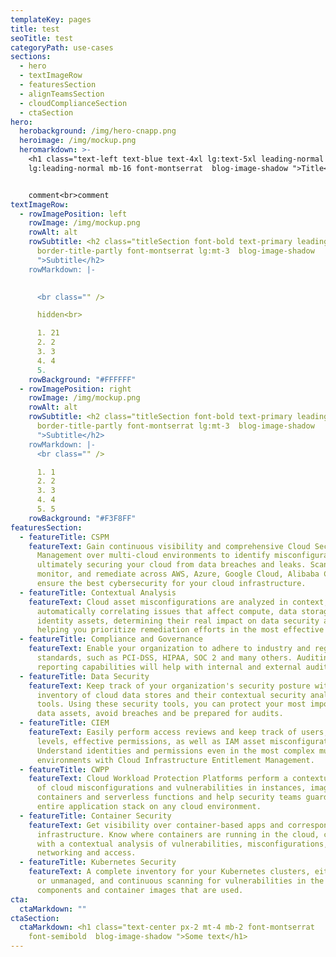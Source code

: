 ```yaml
---
templateKey: pages
title: test
seoTitle: test
categoryPath: use-cases
sections:
  - hero
  - textImageRow
  - featuresSection
  - alignTeamsSection
  - cloudComplianceSection
  - ctaSection
hero:
  herobackground: /img/hero-cnapp.png
  heroimage: /img/mockup.png
  heromarkdown: >-
    <h1 class="text-left text-blue text-4xl lg:text-5xl leading-normal
    lg:leading-normal mb-16 font-montserrat  blog-image-shadow ">Title</h1>


    c﻿omment<br>comment
textImageRow:
  - rowImagePosition: left
    rowImage: /img/mockup.png
    rowAlt: alt
    rowSubtitle: <h2 class="titleSection font-bold text-primary leading-normal
      border-title-partly font-montserrat lg:mt-3  blog-image-shadow
      ">Subtitle</h2>
    rowMarkdown: |-
      

      <br class="" />

      h﻿idden<br>

      1. 21
      2. 2﻿
      3. 3﻿
      4. 4﻿
      5.
    rowBackground: "#FFFFFF"
  - rowImagePosition: right
    rowImage: /img/mockup.png
    rowAlt: alt
    rowSubtitle: <h2 class="titleSection font-bold text-primary leading-normal
      border-title-partly font-montserrat lg:mt-3  blog-image-shadow
      ">Subtitle</h2>
    rowMarkdown: |-
      <br class="" />

      1. 1﻿
      2. 2﻿
      3. 3﻿
      4. 4﻿
      5. 5
    rowBackground: "#F3F8FF"
featuresSection:
  - featureTitle: CSPM
    featureText: Gain continuous visibility and comprehensive Cloud Security Posture
      Management over multi-cloud environments to identify misconfigurations,
      ultimately securing your cloud from data breaches and leaks. Scan,
      monitor, and remediate across AWS, Azure, Google Cloud, Alibaba Cloud to
      ensure the best cybersecurity for your cloud infrastructure.
  - featureTitle: Contextual Analysis
    featureText: Cloud asset misconfigurations are analyzed in context,
      automatically correlating issues that affect compute, data storage and
      identity assets, determining their real impact on data security and
      helping you prioritize remediation efforts in the most effective way.
  - featureTitle: Compliance and Governance
    featureText: Enable your organization to adhere to industry and regulatory
      standards, such as PCI-DSS, HIPAA, SOC 2 and many others. Auditing and
      reporting capabilities will help with internal and external audits.
  - featureTitle: Data Security
    featureText: Keep track of your organization's security posture with Cyscale's
      inventory of cloud data stores and their contextual security analysis
      tools. Using these security tools, you can protect your most important
      data assets, avoid breaches and be prepared for audits.
  - featureTitle: CIEM
    featureText: Easily perform access reviews and keep track of users, access
      levels, effective permissions, as well as IAM asset misconfigurations.
      Understand identities and permissions even in the most complex multi-cloud
      environments with Cloud Infrastructure Entitlement Management.
  - featureTitle: CWPP
    featureText: Cloud Workload Protection Platforms perform a contextual analysis
      of cloud misconfigurations and vulnerabilities in instances, images,
      containers and serverless functions and help security teams guard your
      entire application stack on any cloud environment.
  - featureTitle: Container Security
    featureText: Get visibility over container-based apps and corresponding cloud
      infrastructure. Know where containers are running in the cloud, complete
      with a contextual analysis of vulnerabilities, misconfigurations,
      networking and access.
  - featureTitle: Kubernetes Security
    featureText: A complete inventory for your Kubernetes clusters, either managed
      or unmanaged, and continuous scanning for vulnerabilities in the cluster
      components and container images that are used.
cta:
  ctaMarkdown: ""
ctaSection:
  ctaMarkdown: <h1 class="text-center px-2 mt-4 mb-2 font-montserrat
    font-semibold  blog-image-shadow ">Some text</h1>
---
```

